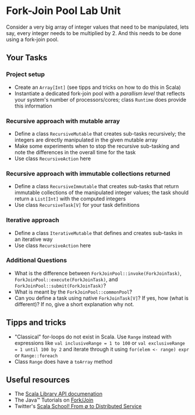 # Fork-Join Pool Lab Unit

Consider a very big array of integer values that need to be manipulated,
lets say, every integer needs to be multiplied by 2. And this needs to be done using a fork-join pool.

## Your Tasks

### Project setup

- Create an `Array[Int]` (see tipps and tricks on how to do this in Scala)
- Instantiate a dedicated fork-join pool with a *parallism level* that reflects your system's number of processors/cores; class `Runtime` does provide this information

### Recursive approach with mutable array

- Define a class `RecursiveMutable` that creates sub-tasks recursively; the integers are directly manipulated in the given mutable array
- Make some experiments when to stop the recursive sub-tasking and note the differences in the overall time for the task
- Use class `RecursiveAction` here

### Recursive approach with immutable collections returned

- Define a class `RecursiveImmutable` that creates sub-tasks that return immutable collections of the manipulated integer values; the task should return a `List[Int]` with the computed integers
- Use class `RecursiveTask[V]` for your task definitions

### Iterative approach

- Define a class `IterativeMutable` that defines and creates sub-tasks in an iterative way
- Use class `RecursiveAction` here


### Additional Questions

- What is the difference between `ForkJoinPool::invoke(ForkJoinTask)`, `ForkJoinPool::execute(ForkJoinTask)`, and `ForkJoinPool::submit(ForkJoinTask)`?
- What is meant by the `ForkJoinPool::commonPool`?
- Can you define a task using native `ForkJoinTask[V]`? If yes, how (what is different)? If no, give a short explanation why not.


## Tipps and tricks

- "Classical" for-loops do not exist in Scala. Use `Range` instead with expressions like `val inclusiveRange = 1 to 100` or `val exclusiveRange = 1 until 100 by 2` and iterate through it using `for(elem <- range) expr` or `Range::foreach`
- Class `Range` does have a `toArray` method

## Useful resources

- The [Scala Library API documenation](https://www.scala-lang.org/api/2.13.6/)
- The Java™ Tutorials on [Fork/Join](https://docs.oracle.com/javase/tutorial/essential/concurrency/forkjoin.html)
- Twitter's [Scala School! From ∅ to Distributed Service](https://twitter.github.io/scala_school/)